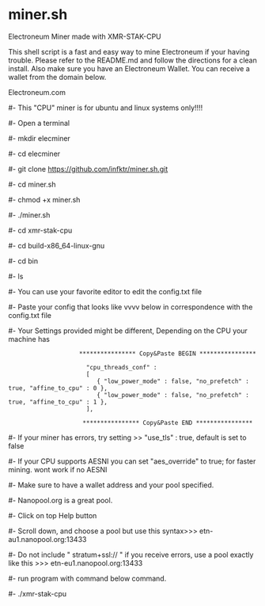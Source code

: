 # miner.sh
Electroneum Miner made with XMR-STAK-CPU

This shell script is a fast and easy way to mine Electroneum if your having trouble.
Please refer to the README.md and follow the directions for a clean install. Also make
sure you have an Electroneum Wallet. You can receive a wallet from the domain below.

Electroneum.com

#- This "CPU" miner is for ubuntu and linux systems only!!!!

#- Open a terminal

#-  mkdir elecminer

#-  cd elecminer

#-  git clone https://github.com/infktr/miner.sh.git

#-  cd miner.sh

#-  chmod +x miner.sh

#-  ./miner.sh

#-  cd xmr-stak-cpu

#-  cd build-x86_64-linux-gnu

#-  cd bin

#- ls

#- You can use your favorite editor to edit the config.txt file

#- Paste your config that looks like vvvv below in correspondence with the config.txt file

#- Your Settings provided might be different, Depending on the CPU your machine has

                        **************** Copy&Paste BEGIN ****************

                          "cpu_threads_conf" :
                          [
                             { "low_power_mode" : false, "no_prefetch" : true, "affine_to_cpu" : 0 },
                             { "low_power_mode" : false, "no_prefetch" : true, "affine_to_cpu" : 1 },
                          ],

                         **************** Copy&Paste END ****************

#- If your miner has errors, try setting  >>  "use_tls" : true,      default is set to false
                                
                                      
 #- If your CPU supports AESNI you can set "aes_override" to true; for faster mining. wont work if no AESNI
 
 #- Make sure to have a wallet address and your pool specified.
 
 #- Nanopool.org is a great pool. 
 
 #- Click on top Help button 
 
 #- Scroll down, and choose a pool but use this syntax>>> etn-au1.nanopool.org:13433
 
 #- Do not include " stratum+ssl:// " if you receive errors, use a pool exactly like this >>> etn-eu1.nanopool.org:13433 
 
 #- run program with command below command.
 
 #- ./xmr-stak-cpu








